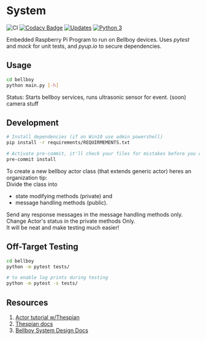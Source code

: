 # System

![CI](https://github.com/Bellboy-Capstone/System/workflows/CI/badge.svg)
[![Codacy Badge](https://app.codacy.com/project/badge/Grade/4150c01ff4e54051a6d930103ea02747)](https://www.codacy.com/gh/Bellboy-Capstone/System/dashboard?utm_source=github.com&amp;utm_medium=referral&amp;utm_content=Bellboy-Capstone/System&amp;utm_campaign=Badge_Grade)
[![Updates](https://pyup.io/repos/github/Bellboy-Capstone/System/shield.svg)](https://pyup.io/repos/github/Bellboy-Capstone/System/)
[![Python
3](https://pyup.io/repos/github/Bellboy-Capstone/System/python-3-shield.svg)](https://pyup.io/repos/github/Bellboy-Capstone/System/)


Embedded Raspberry Pi Program to run on Bellboy devices. Uses _pytest_ and
_mock_ for unit tests, and _pyup.io_ to secure dependencies.


## Usage
```sh
cd bellboy
python main.py [-h]
```
Status:
Starts bellboy services,
runs ultrasonic sensor for event.
(soon) camera stuff

## Development

```sh
# Install dependencies (if on Win10 use admin powershell)
pip install -r requirements/REQUIRMEMENTS.txt

# Activate pre-commit, it'll check your files for mistakes before you commit
pre-commit install
```

To create a new bellboy actor class (that extends generic actor) heres an organization tip:\
Divide the class into
  * state modifying methods (private) and
  * message handling methods (public).

Send any response messages in the message handling methods only.\
Change Actor's status in the private methods Only.\
It will be neat and make testing much easier!

## Off-Target Testing

```sh
cd bellboy
python -m pytest tests/

# to enable log prints during testing
python -m pytest -s tests/
```

## Resources

1. [Actor tutorial w/Thespian](https://bytes.yingw787.com/posts/2019/02/02/concurrency_with_python_actor_models/)
2. [Thespian docs](https://thespianpy.com/doc/using.pdf)
3. [Bellboy System Design Docs](https://docs.google.com/document/d/1evlRdKOI3afeYZ6nM9aUaCTM6Om1ZHrmEGwIfv0Pv6I/edit?usp=sharing)
